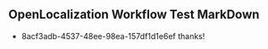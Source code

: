 ## OpenLocalization Workflow Test MarkDown
* 8acf3adb-4537-48ee-98ea-157df1d1e6ef thanks!

<!--HONumber=Aug16_HO3-->


